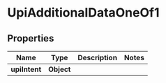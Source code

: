 

# UpiAdditionalDataOneOf1


## Properties

| Name | Type | Description | Notes |
|------------ | ------------- | ------------- | -------------|
|**upiIntent** | **Object** |  |  |



